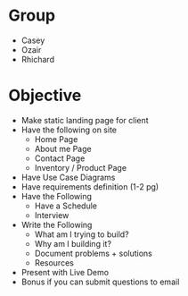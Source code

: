 # Group
- Casey
- Ozair
- Rhichard

# Objective
- Make static landing page for client
- Have the following on site
    - Home Page
    - About me Page
    - Contact Page
    - Inventory / Product Page
- Have Use Case Diagrams
- Have requirements definition (1-2 pg)
- Have the Following
    - Have a Schedule
    - Interview
- Write the Following
    - What am I trying to build?
    - Why am I building it?
    - Document problems + solutions
    - Resources
- Present with Live Demo
- Bonus if you can submit questions to email